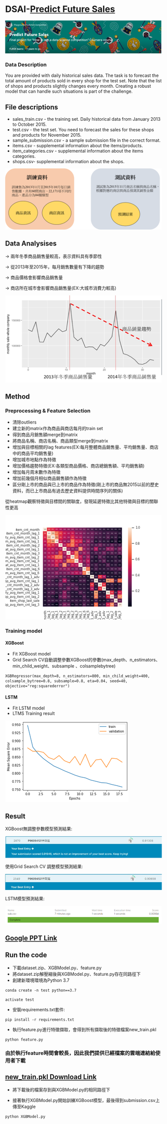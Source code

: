 # DSAI-[Predict Future Sales](https://www.kaggle.com/c/competitive-data-science-predict-future-sales/overview)
![pfs](https://github.com/linzh0205/DSAI-predict-future-sale/blob/main/fig/pfs.JPG)
### Data Description
You are provided with daily historical sales data. The task is to forecast the total amount of products sold in every shop for the test set. Note that the list of shops and products slightly changes every month. Creating a robust model that can handle such situations is part of the challenge.

## File descriptions
- sales_train.csv - the training set. Daily historical data from January 2013 to October 2015.
- test.csv - the test set. You need to forecast the sales for these shops and products for November 2015.
- sample_submission.csv - a sample submission file in the correct format.
- items.csv - supplemental information about the items/products.
- item_categories.csv  - supplemental information about the items categories.
- shops.csv- supplemental information about the shops.

![descriotions](https://github.com/linzh0205/DSAI-predict-future-sale/blob/main/fig/data.jpg)


## Data Analysises
-> 兩年冬季商品銷售量較高，表示資料具有季節性

-> 從2013年至2015年，每月銷售數量有下降的趨勢

-> 商品價格會影響商品銷售量

-> 商店所在城市會影響商品銷售量(EX:大城市消費力較高)

![trend](https://github.com/linzh0205/DSAI-predict-future-sale/blob/main/fig/trend.jpg)



## Method

### Preprocessing & Feature Selection
- 清除outliers
- 建立新的matrix作為商品與商店每月的train set
- 得到商品月銷售額merge到matrix
- 將商品名稱、商店名稱、商品類型merge到matrix
- 增加與目標相關的lag features(EX:每月整體商品銷售量、平均銷售量、商店中的商品平均銷售量)
- 增加城市地點作為特徵
- 增加價格趨勢特徵(EX:各類型商品價格、商店總銷售額、平均銷售額)
- 增加每月周末數作為特徵
- 增加前幾個月相似商品銷售額作為特徵
- 區分剛上市的商品與已上市的商品作為特徵(剛上市的商品無2015以前的歷史資料，而已上市商品有過去歷史資料提供時間序列的關係)

從heatmap觀察特徵與目標間的關聯度，發現延遲特徵比其他特徵與目標的關聯性更高

![](https://github.com/linzh0205/DSAI-predict-future-sale/blob/main/fig/heat.jpg)

### Training model
#### XGBoost
- Fit XGBoost model
- Grid Search CV自動調整參數XGBoost的參數(max_depth、n_estimators、min_child_weight、subsample 、colsamplebytree)
```
XGBRegressor(max_depth=8, n_estimators=800, min_child_weight=400, colsample_bytree=0.8, subsample=0.8, eta=0.04, seed=40, objective="reg:squarederror")
```

#### LSTM
- Fit LSTM model
- LTMS Training result

![](https://github.com/linzh0205/DSAI-predict-future-sale/blob/main/fig/lstm_model_training_plot.PNG)

## Result

XGBoost無調整參數模型預測結果:

![rmse1](https://github.com/linzh0205/DSAI-predict-future-sale/blob/main/fig/rmse1.jpg)

使用Grid Search CV 調整模型預測結果:

![rmse3](https://github.com/linzh0205/DSAI-predict-future-sale/blob/main/fig/0.90608.JPG)


LSTM模型預測結果:

![rmse2](https://github.com/linzh0205/DSAI-predict-future-sale/blob/main/fig/lstm_model_result_2.PNG)


## [Google PPT Link](https://drive.google.com/file/d/1RNj0FqVb39bEE_Ckr_pQysmtsf21fg75/view?usp=sharing)

## Run the code
- 下載dataset.zip、XGBModel.py、feature.py
- 將dataset.zip解壓縮後與XGBModel.py、feature.py存在同路徑下
- 創建新環境環境為Python 3.7
```
conda create -n test python==3.7
```
```
activate test
```
- 安裝requirements.txt套件:
```
pip install -r requirements.txt
```
- 執行feature.py進行特徵擷取，會得到所有擷取後的特徵檔案new_train.pkl
```
python feature.py
```
### 由於執行feature時間會較長，因此我們提供已經檔案的雲端連結給使用者下載

## [new_train.pkl Download Link](https://drive.google.com/file/d/1zHi3ElAZc9lNlDDLe2vlPW4aocoz2MiL/view?usp=sharing)

- 將下載後的檔案存到與XGBModel.py的相同路徑下

- 接著執行XGBModel.py開始訓練XGBoost模型，最後得到submission.csv上傳至Kaggle
```
python XGBModel.py
```


